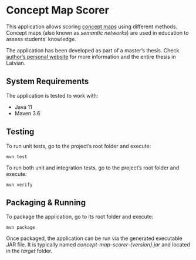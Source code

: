 # Concept Map Scorer

This application allows scoring [concept maps](https://en.wikipedia.org/wiki/Concept_map) using different
methods. Concept maps (also known as *semantic networks*) are used in education to assess students’ knowledge.

The application has been developed as part of a master’s thesis. Check [author’s personal
website](https://continuum.lv/#thesis) for more information and the entire thesis in Latvian.

## System Requirements

The application is tested to work with:

* Java 11
* Maven 3.6

## Testing

To run unit tests, go to the project’s root folder and execute:

    mvn test

To run both unit and integration tests, go to the project’s root folder and execute:

    mvn verify

## Packaging & Running

To package the application, go to its root folder and execute:

    mvn package

Once packaged, the application can be run via the generated executable JAR file. It is typically named
*concept-map-scorer-{version}.jar* and located in the *target* folder.
